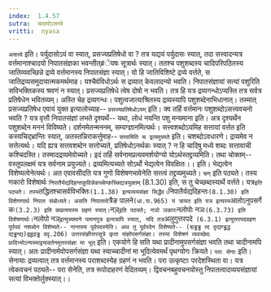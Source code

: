 ```yaml
---
index:  1.4.57
sutra:  चादयोऽसत्त्वे
vritti:  nyasa
---
```


`असत्त्वे` इति। पर्युदासोऽयं वा स्यात्, प्रसज्यप्रतिषेधो वा ? तत्र यद्ययं पर्युदासः स्यात्, तदा सत्त्वादन्यत्र वर्त्तमानाश्चादयो निपातसंज्ञका भवन्तीत्#ेयषः सूत्रार्थः स्यात्। ततश्च पशुशब्दस्य चादिपरिपठितस्य जातिव्यवच्छिन्ने द्रव्ये वर्त्तमानस्य निपातसंज्ञा स्यात्। यो हि जातिविशिष्टे द्रव्ये वर्त्तते, स जातिद्रव्यसमुदायात्मकमर्थमाह। यश्चैवंविधोऽर्थः स द्रव्यात् केवलादन्यो भवति। निपातसंज्ञायां सत्यां पशुरिति सविभक्तिकस्य श्रवणं न स्यात्। प्रसज्यप्रतिषेधे त्वेष दोषो न भवति। तत्र हि यत्र द्रव्यगन्धोऽप्यस्ति तत्र सर्वत्र प्रतिषेधेन भवितव्यम्। अस्ति चेह द्रव्यगन्धः। पशुत्वजात्याश्रितस्य द्रव्यस्यापि पशुशब्देनाभिधानात्। तस्मात् प्रसज्यप्रतिषेध एवायं युक्त इत्यालोच्याह-- `प्रसज्यप्रतिषेधोऽयम्` इति। क्व तर्हि वर्त्तमानः पशुशब्दोऽसत्त्ववचनो भवति ? यत्र वृत्तौ निपातसंज्ञां लभते दृश्यर्थे-- यथा, लोधं नयन्ति पशु मन्यमाना इति। अत्र दृश्यर्थेन पशुशब्देन मननं विविष्यते। दर्शनमेतन्मननम्, सम्यग्ज्ञानमित्यर्थः। सत्त्वशब्दोऽयमिह सत्तायां वर्त्तत इति कस्यचिद्भ्रान्तिः स्यात्, अतस्तन्निराकर्त्तुमाह-- `सत्त्वमिति च द्रव्यमुच्यते` इति। चशब्दोऽवधारणे। द्रव्यमेव न सत्तेत्यर्थः। यदि ह्यत्र सत्तवशब्देन सत्तोच्यते, प्रतिषेधोऽनर्थकः स्यात् ? न हि चादिषु मध्ये शब्दः सत्तावाची कश्चिदस्ति। तस्मादद्रव्यमेवोच्यते। इदं तर्हि सर्वनामप्रत्यवमर्शयोग्यो योऽर्थस्तद्द्रव्यमिति। तथा चोक्तम्--
वस्तूपलक्षमं यत्र सर्वनाम प्रयुज्यते।
द्रव्यमित्यच्यते सोऽर्थो भेद्यत्वेन विवक्षितः।। इति।
भेद्यत्वेन विशेष्यत्वेनेत्यर्थः। अत एवावसीदति यत्र गुणो विशेषणभावेनेति सत्त्त्वं तद्द्रव्यमुच्यते।
`चण्` इति पठ्यते। तस्य णकारो विशेषार्थः `निपातैर्यद्यदिहन्तकुविन्नेकच्चेण्कच्चिद्यत्रयुक्तम्` (8.1.30) इति, स तु चेच्छब्दस्यार्थे वर्त्तते।
यत्र` इति पठ्यते। तस्य `तद्धितश्चासर्वविभक्तिः` (1.1.38) इत्यव्ययसंज्ञा सिद्धैव। `निपातैर्यद्यदिहन्तः` (8.1.30) इति विशेणणार्थ निपात संबोध्यते। असति निपातत्वे `त्रैङ पालने` (धा.पा.965) यं त्रायत इति यत्र इत्यस्य `आतोऽनुपसर्गे कः` (3.2.3) इति कप्रत्ययस्य ग्रहणं स्यात्।
`नञ़्` इति पठ्यते; नञो ञकारः `नलोपोः नञः` (6.3.73) इति विशेषणार्थः। `नलोपो नञ्` इत्युच्यमाने पामनपुत्र इत्यत्रापि स्यात्, यदि तत्र `अलुगुत्तरपदे` (6.3.1) इत्युत्तरपदग्रहण पूर्पपदं नशब्देन विशेष्यते-- नान्तस्य पूर्वपदस्येति। अथ तु पूर्वपदेन विशेष्यते-- (द्मड्ढड्ढ त्द दृद्यण्ड्ढद्ध द्यड्ढन्द्य)द्रठ्ठढ़ड्ढ ददृ.206)
उत्तरसंज्ञीत्तरसूत्रे कृता संज्ञोपसर्गसंज्ञा। तस्या विशेषणं व्यवच्छेदः प्रादिभ्योऽन्यस्माद्वयावर्तनमुत्तरसंज्ञा मा भूत्` इति। एकयोगे हि सति यथा प्रादीनामुपसर्गसंज्ञा भवति तथा चादीनामपि स्यात्। अतः प्रादीनामेवोपसर्गसंज्ञा यथा स्याच्चादीनां मा भूदित्येवमर्थं पृथग्योगः क्रियते। `पराः सेनाः` इति। सेनायाः द्रव्यत्वात् तत्र वर्त्तमानस्य पराशब्दस्येह ग्रहणं न भवति। परा उत्कृष्टाः परदेशस्थिता वा। यत्र त्वेकवचनं पठ्यते-- परा सेनेति, तत्र रूपोदाहरणं वेदितव्यम्। द्विवचनबहुवचनयोस्तु निपातत्वादव्ययसंज्ञायां सत्यां विभक्तेर्लुक्स्यात्।।


